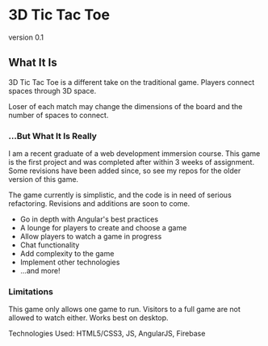 # 3D Tic Tac Toe
version 0.1

## What It Is
3D Tic Tac Toe is a different take on the traditional game.  Players connect spaces through 3D space.

Loser of each match may change the dimensions of the board and the number of spaces to connect.

### ...But What It Is Really
I am a recent graduate of a web development immersion course.  This game is the first project and was completed after within 3 weeks of assignment.  Some revisions have been added since, so see my repos for the older version of this game.

The game currently is simplistic, and the code is in need of serious refactoring.  Revisions and additions are soon to come.

- Go in depth with Angular's best practices
- A lounge for players to create and choose a game
- Allow players to watch a game in progress
- Chat functionality
- Add complexity to the game
- Implement other technologies
- ...and more!

### Limitations
This game only allows one game to run.  Visitors to a full game are not allowed to watch either.  Works best on desktop.

Technologies Used: HTML5/CSS3, JS, AngularJS, Firebase